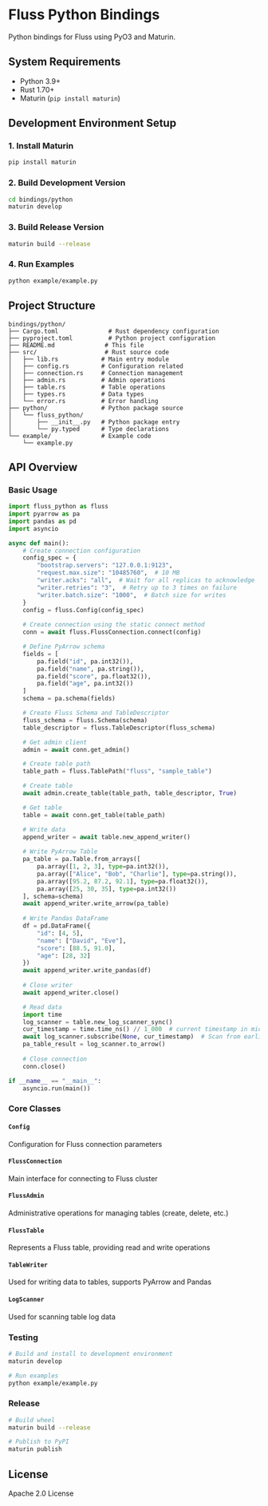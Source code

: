 # Fluss Python Bindings

Python bindings for Fluss using PyO3 and Maturin.

## System Requirements

- Python 3.9+
- Rust 1.70+
- Maturin (`pip install maturin`)

## Development Environment Setup

### 1. Install Maturin

```bash
pip install maturin
```

### 2. Build Development Version

```bash
cd bindings/python
maturin develop
```

### 3. Build Release Version

```bash
maturin build --release
```

### 4. Run Examples

```bash
python example/example.py
```

## Project Structure

```
bindings/python/
├── Cargo.toml              # Rust dependency configuration
├── pyproject.toml          # Python project configuration
├── README.md              # This file
├── src/                   # Rust source code
│   ├── lib.rs            # Main entry module
│   ├── config.rs         # Configuration related
│   ├── connection.rs     # Connection management
│   ├── admin.rs          # Admin operations
│   ├── table.rs          # Table operations
│   ├── types.rs          # Data types
│   └── error.rs          # Error handling
├── python/               # Python package source
│   └── fluss_python/
│       ├── __init__.py   # Python package entry
│       └── py.typed      # Type declarations
└── example/              # Example code
    └── example.py
```

## API Overview

### Basic Usage

```python
import fluss_python as fluss
import pyarrow as pa
import pandas as pd
import asyncio

async def main():
    # Create connection configuration
    config_spec = {
        "bootstrap.servers": "127.0.0.1:9123",
        "request.max.size": "10485760",  # 10 MB
        "writer.acks": "all",  # Wait for all replicas to acknowledge
        "writer.retries": "3",  # Retry up to 3 times on failure
        "writer.batch.size": "1000",  # Batch size for writes
    }
    config = fluss.Config(config_spec)
    
    # Create connection using the static connect method
    conn = await fluss.FlussConnection.connect(config)

    # Define PyArrow schema
    fields = [
        pa.field("id", pa.int32()),
        pa.field("name", pa.string()),
        pa.field("score", pa.float32()),
        pa.field("age", pa.int32())
    ]
    schema = pa.schema(fields)

    # Create Fluss Schema and TableDescriptor
    fluss_schema = fluss.Schema(schema)
    table_descriptor = fluss.TableDescriptor(fluss_schema)

    # Get admin client
    admin = await conn.get_admin()

    # Create table path
    table_path = fluss.TablePath("fluss", "sample_table")

    # Create table
    await admin.create_table(table_path, table_descriptor, True)

    # Get table
    table = await conn.get_table(table_path)

    # Write data
    append_writer = await table.new_append_writer()
    
    # Write PyArrow Table
    pa_table = pa.Table.from_arrays([
        pa.array([1, 2, 3], type=pa.int32()),
        pa.array(["Alice", "Bob", "Charlie"], type=pa.string()),
        pa.array([95.2, 87.2, 92.1], type=pa.float32()),
        pa.array([25, 30, 35], type=pa.int32())
    ], schema=schema)
    await append_writer.write_arrow(pa_table)
    
    # Write Pandas DataFrame
    df = pd.DataFrame({
        "id": [4, 5],
        "name": ["David", "Eve"],
        "score": [88.5, 91.0],
        "age": [28, 32]
    })
    await append_writer.write_pandas(df)
    
    # Close writer
    await append_writer.close()

    # Read data
    import time
    log_scanner = table.new_log_scanner_sync()
    cur_timestamp = time.time_ns() // 1_000  # current timestamp in microseconds
    await log_scanner.subscribe(None, cur_timestamp)  # Scan from earliest to current
    pa_table_result = log_scanner.to_arrow()
    
    # Close connection
    conn.close()

if __name__ == "__main__":
    asyncio.run(main())
```

### Core Classes

#### `Config`

Configuration for Fluss connection parameters

#### `FlussConnection`

Main interface for connecting to Fluss cluster

#### `FlussAdmin`

Administrative operations for managing tables (create, delete, etc.)

#### `FlussTable`

Represents a Fluss table, providing read and write operations

#### `TableWriter`

Used for writing data to tables, supports PyArrow and Pandas

#### `LogScanner`

Used for scanning table log data

### Testing

```bash
# Build and install to development environment
maturin develop

# Run examples
python example/example.py
```

### Release

```bash
# Build wheel
maturin build --release

# Publish to PyPI
maturin publish
```

## License

Apache 2.0 License
